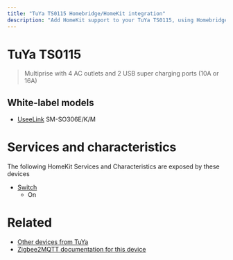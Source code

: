 ```yaml
---
title: "TuYa TS0115 Homebridge/HomeKit integration"
description: "Add HomeKit support to your TuYa TS0115, using Homebridge, Zigbee2MQTT and homebridge-z2m."
---
```

<!---
This file has been GENERATED using src/docgen/docgen.ts
DO NOT EDIT THIS FILE MANUALLY!
-->
# TuYa TS0115
> Multiprise with 4 AC outlets and 2 USB super charging ports (10A or 16A)


## White-label models
* [UseeLink](../index.md#useelink) SM-SO306E/K/M

# Services and characteristics
The following HomeKit Services and Characteristics are exposed by
these devices

* [Switch](../../switch.md)
  * On


# Related
* [Other devices from TuYa](../index.md#tuya)
* [Zigbee2MQTT documentation for this device](https://www.zigbee2mqtt.io/devices/TS0115.html)